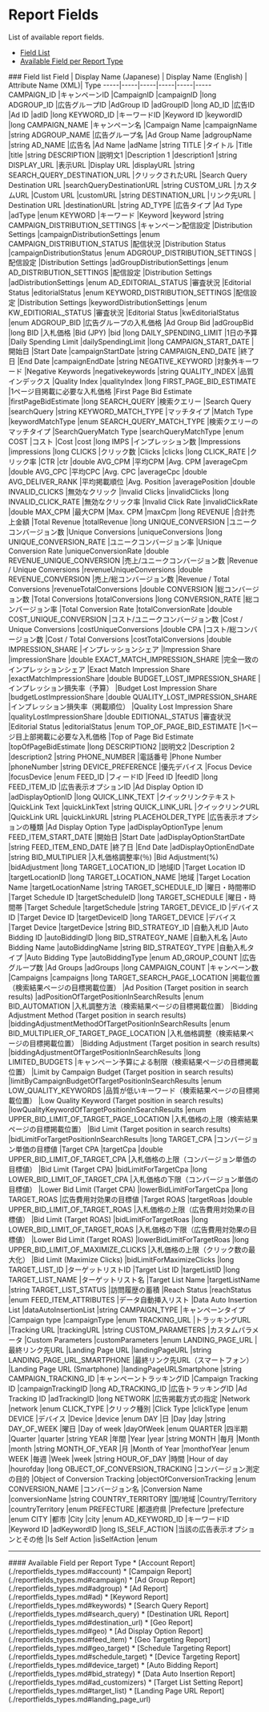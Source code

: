 # Report Fields
List of available report fields.

* [Field List](#fieldlist)
* [Available Field per Report Type](#availablefield)

<a name="fieldlist">
### Field list
Field           | Display Name (Japanese) | Display Name (English) | Attribute Name (XML)| Type 
-----|-----|-----|-----|-----|-----
CAMPAIGN_ID		|キャンペーンID	|CampaignID	|campaignID	|long
ADGROUP_ID		|広告グループID	|AdGroup ID	|adGroupID	|long
AD_ID			|広告ID		|Ad ID		|adID		|long
KEYWORD_ID		|キーワードID	|Keyword ID	|keywordID	|long
CAMPAIGN_NAME		|キャンペーン名	|Campaign Name	|campaignName	|string
ADGROUP_NAME		|広告グループ名	|Ad Group Name	|adgroupName	|string
AD_NAME			|広告名		|Ad Name	|adName		|string
TITLE			|タイトル	|Title　	|title		|string
DESCRIPTION		|説明文1	|Description 1	|description1	|string
DISPLAY_URL		|表示URL	|Display URL	|displayURL	|string
SEARCH_QUERY_DESTINATION_URL	|クリックされたURL	|Search Query Destination URL	|searchQueryDestinationURL	|string
CUSTOM_URL		|カスタムURL	|Custom URL	|customURL	|string
DESTINATION_URL		|リンク先URL	| Destination URL	|destinationURL	|string
AD_TYPE			|広告タイプ	|Ad Type	|adType		|enum
KEYWORD			|キーワード	|Keyword	|keyword	|string
CAMPAIGN_DISTRIBUTION_SETTINGS	|キャンペーン配信設定	|Distribution Settings	|campaignDistributionSettings	|enum
CAMPAIGN_DISTRIBUTION_STATUS	|配信状況	|Distribution Status	|campaignDistributionStatus	|enum
ADGROUP_DISTRIBUTION_SETTINGS	|配信設定	|Distribution Settings	|adGroupDistributionSettings	|enum
AD_DISTRIBUTION_SETTINGS	|配信設定	|Distribution Settings	|adDistributionSettings	|enum
AD_EDITORIAL_STATUS		|審査状況	|Editorial Status	|editorialStatus	|enum
KEYWORD_DISTRIBUTION_SETTINGS	|配信設定	|Distribution Settings	|keywordDistributionSettings	|enum
KW_EDITIORIAL_STATUS		|審査状況	|Editorial Status	|kwEditorialStatus	|enum
ADGROUP_BID		|広告グループの入札価格	|Ad Group Bid	|adGroupBid	|long
BID			|入札価格	|Bid (JPY)	|bid			|long
DAILY_SPENDING_LIMIT	|1日の予算	|Daily Spending Limit	|dailySpendingLimit	|long
CAMPAIGN_START_DATE	|開始日	|Start Date	|campaignStartDate		|string
CAMPAIGN_END_DATE	|終了日	|End Date	|campaignEndDate		|string
NEGATIVE_KEYWORD	|対象外キーワード	|Negative Keywords	|negativekeywords	|string
QUALITY_INDEX		|品質インデックス	|Quality Index	|qualityIndex	|long
FIRST_PAGE_BID_ESTIMATE	|1ページ目掲載に必要な入札価格	|First Page Bid Estimate	|firstPageBidEstimate	|long
SEARCH_QUERY		|検索クエリー	|Search Query	|searchQuery		|string
KEYWORD_MATCH_TYPE	|マッチタイプ	|Match Type	|keywordMatchType	|enum
SEARCH_QUERY_MATCH_TYPE	|検索クエリーのマッチタイプ	|SearchQueryMatch Type	|searchQueryMatchType	|enum
COST			|コスト		|Cost		|cost			|long
IMPS			|インプレッション数	|Impressions	|impressions	|long
CLICKS			|クリック数	|Clicks		|clicks			|long
CLICK_RATE		|クリック率	|CTR		|ctr			|double
AVG_CPM			|平均CPM	|Avg. CPM	|averageCpm		|double
AVG_CPC			|平均CPC	|Avg. CPC	|averageCpc		|double
AVG_DELIVER_RANK	|平均掲載順位	|Avg. Position	|averagePosition	|double
INVALID_CLICKS		|無効なクリック	|Invalid Clicks	|invalidClicks		|long
INVALID_CLICK_RATE	|無効なクリック率	|Invalid Click Rate	|invalidClickRate	|double
MAX_CPM			|最大CPM	|Max. CPM	|maxCpm			|long
REVENUE			|合計売上金額	|Total Revenue	|totalRevenue		|long
UNIQUE_CONVERSION	|ユニークコンバージョン数	|Unique Conversions	|uniqueConversions	|long
UNIQUE_CONVERSION_RATE	|ユニークコンバージョン率	|Unique Conversion Rate	|uniqueConversionRate	|double
REVENUE_UNIQUE_CONVERSION	|売上/ユニークコンバージョン数	|Revenue / Unique Conversions	|revenueUniqueConversions	|double
REVENUE_CONVERSION	|売上/総コンバージョン数	|Revenue / Total Conversions	|revenueTotalConversions		|double
CONVERSION		|総コンバージョン数		|Total Conversions	|totalConversions	|long
CONVERSION_RATE		|総コンバージョン率		|Total Conversion Rate	|totalConversionRate	|double
COST_UNIQUE_CONVERSION	|コスト/ユニークコンバージョン数	|Cost / Unique Conversions	|costUniqueConversions	|double
CPA			|コスト/総コンバージョン数	|Cost / Total Conversions	|costTotalConversions	|double
IMPRESSION_SHARE	|インプレッションシェア		|Impression Share		|impressionShare	|double
EXACT_MATCH_IMPRESSION_SHARE	|完全一致のインプレッションシェア	|Exact Match Impression Share	|exactMatchImpressionShare	|double
BUDGET_LOST_IMPRESSION_SHARE	|インプレッション損失率（予算）	|Budget Lost Impression Share	|budgetLostImpressionShare		|double
QUALITY_LOST_IMPRESSION_SHARE	|インプレッション損失率（掲載順位）	|Quality Lost Impression Share	|qualityLostImpressionShare	|double
EDITIONAL_STATUS	|審査状況	|Editorial Status	|editorialStatus	|enum
TOP_OF_PAGE_BID_ESTIMATE	|1ページ目上部掲載に必要な入札価格	|Top of Page Bid Estimate	|topOfPageBidEstimate	|long
DESCRIPTION2		|説明文2	|Description 2		|description2		|string
PHONE_NUMBER		|電話番号	|Phone Number		|phoneNumber		|string
DEVICE_PREFERENCE	|優先デバイス	|Focus Device		|focusDevice		|enum
FEED_ID			|フィードID	|Feed ID		|feedID			|long
FEED_ITEM_ID		|広告表示オプションID	|Ad Display Option ID	|adDisplayOptionID	|long
QUICK_LINK_TEXT		|クイックリンクテキスト	|QuickLink Text	|quickLinkText		|string
QUICK_LINK_URL		|クイックリンクURL	|QuickLink URL	|quickLinkURL		|string
PLACEHOLDER_TYPE	|広告表示オプションの種類	|Ad Display Option Type	|adDisplayOptionType	|enum
FEED_ITEM_START_DATE	|開始日		|Start Date	|adDisplayOptionStartDate	|string
FEED_ITEM_END_DATE	|終了日		|End Date	|adDisplayOptionEndDate		|string
BID_MULTIPLIER		|入札価格調整率(％)	|Bid Adjustment(%)	|bidAdjustment	|long
TARGET_LOCATION_ID	|地域ID		|Target Location ID	|targetLocationID	|long
TARGET_LOCATION_NAME	|地域		|Target Location Name	|targetLocationName	|string
TARGET_SCHEDULE_ID	|曜日・時間帯ID	|Target Schedule ID	|targetScheduleID	|long
TARGET_SCHEDULE		|曜日・時間帯	|Target Schedule	|targetSchedule		|string
TARGET_DEVICE_ID	|デバイスID	|Target Device ID	|targetDeviceID		|long
TARGET_DEVICE		|デバイス	|Target Device		|targetDevice		|string
BID_STRATEGY_ID		|自動入札ID	|Auto Bidding ID	|autoBiddingID		|long
BID_STRATEGY_NAME	|自動入札名	|Auto Bidding Name	|autoBiddingName	|string
BID_STRATEGY_TYPE	|自動入札タイプ	|Auto Bidding Type	|autoBiddingType	|enum
AD_GROUP_COUNT		|広告グループ数	|Ad Groups		|adGroups		|long
CAMPAIGN_COUNT		|キャンペーン数	|Campaigns		|campaigns		|long
TARGET_SEARCH_PAGE_LOCATION	|掲載位置（検索結果ページの目標掲載位置）		|Ad Position (Target position in search results)	|adPositionOfTargetPositionInSearchResults	|enum
BID_AUTOMATION			|入札調整方法（検索結果ページの目標掲載位置）		|Bidding Adjustment Method (Target position in search results)	|biddingAdjustmentMethodOfTargetPositionInSearchResults	|enum
BID_MULTIPLIER_OF_TARGET_PAGE_LOCATION	|入札価格調整（検索結果ページの目標掲載位置）	|Bidding Adjustment (Target position in search results)	|biddingAdjustmentOfTargetPositionInSearchResults	|long
LIMITED_BUDGETS			|キャンペーン予算による制限（検索結果ページの目標掲載位置）	|Limit by Campaign Budget (Target position in search results)	|limitByCampaignBudgetOfTargetPositionInSearchResults	|enum
LOW_QUALITY_KEYWORDS		|品質が低いキーワード（検索結果ページの目標掲載位置）	|Low Quality Keyword (Target position in search results)	|lowQualityKeywordOfTargetPositionInSearchResults	|enum
UPPER_BID_LIMIT_OF_TARGET_PAGE_LOCATION	|入札価格の上限（検索結果ページの目標掲載位置）	|Bid Limit (Target position in search results)	|bidLimitForTargetPositionInSearchResults	|long
TARGET_CPA			|コンバージョン単価の目標値	|Target CPA	|targetCpa	|double
UPPER_BID_LIMIT_OF_TARGET_CPA	|入札価格の上限（コンバージョン単価の目標値）	|Bid Limit (Target CPA)	|bidLimitForTargetCpa	|long
LOWER_BID_LIMIT_OF_TARGET_CPA	|入札価格の下限（コンバージョン単価の目標値）	|Lower Bid Limit (Target CPA)	|lowerBidLimitForTargetCpa	|long
TARGET_ROAS			|広告費用対効果の目標値		|Target ROAS	|targetRoas	|double
UPPER_BID_LIMIT_OF_TARGET_ROAS	|入札価格の上限（広告費用対効果の目標値）	|Bid Limit (Target ROAS)	|bidLimitForTargetRoas	|long
LOWER_BID_LIMIT_OF_TARGET_ROAS	|入札価格の下限（広告費用対効果の目標値）	|Lower Bid Limit (Target ROAS)	|lowerBidLimitForTargetRoas	|long
UPPER_BID_LIMIT_OF_MAXIMIZE_CLICKS	|入札価格の上限（クリック数の最大化）	|Bid Limit (Maximize Clicks)	|bidLimitForMaximizeClicks	|long
TARGET_LIST_ID		|ターゲットリストID	|Target List ID	|targetListID	|long
TARGET_LIST_NAME	|ターゲットリスト名	|Target List Name	|targetListName	|string
TARGET_LIST_STATUS	|訪問履歴の蓄積	|Reach Status	|reachStatus		|enum
FEED_ITEM_ATTRIBUTES	|データ自動挿入リスト	|Data Auto Insertion List	|dataAutoInsertionList	|string
CAMPAIGN_TYPE		|キャンペーンタイプ	|Campaign type |campaignType	|enum
TRACKING_URL		|トラッキングURL	|Tracking URL	|trackingURL	|string
CUSTOM_PARAMETERS	|カスタムパラメータ	|Custom Parameters	|customParameters	|enum
LANDING_PAGE_URL	|最終リンク先URL	|Landing Page URL |landingPageURL	|string
LANDING_PAGE_URL_SMARTPHONE	|最終リンク先URL（スマートフォン）	|Landing Page URL (Smartphone) |landingPageURLSmartphone	|string
CAMPAIGN_TRACKING_ID			|キャンペーントラッキングID	|Campaign Tracking ID	|campaignTrackingID	|long
AD_TRACKING_ID		|広告トラッキングID	|Ad Tracking ID	|adTrackingID	|long
NETWORK			|広告掲載方式の指定	|Network	|network	|enum
CLICK_TYPE		|クリック種別	|Click Type	|clickType	|enum
DEVICE			|デバイス	|Device		|device		|enum
DAY			|日		|Day		|day		|string
DAY_OF_WEEK		|曜日		|Day of week	|dayOfWeek	|enum
QUARTER			|四半期		|Quarter	|quarter	|string
YEAR			|年間		|Year		|year		|string
MONTH			|毎月		|Month		|month		|string
MONTH_OF_YEAR		|月		|Month of Year	|monthofYear	|enum
WEEK			|毎週		|Week		|week		|string
HOUR_OF_DAY		|時間		|Hour of day	|hourofday	|long
OBJECT_OF_CONVERSION_TRACKING		|コンバージョン測定の目的	|Object of Conversion Tracking	|objectOfConversionTracking	|enum
CONVERSION_NAME		|コンバージョン名	|Conversion Name	|conversionName	|string
COUNTRY_TERRITORY	|国/地域	|Country/Territory	|countryTerritory	|enum
PREFECTURE		|都道府県	|Prefecture	|prefecture	|enum
CITY			|都市		|City		|city		|enum
AD_KEYWORD_ID		|キーワードID	|Keyword ID	|adKeywordID	|long
IS_SELF_ACTION		|当該の広告表示オプションとその他	|Is Self Action	|isSelfAction	|enum
<br>

<hr>
<a name="availablefield">
#### Available Field per Report Type
* [Account Report](./reportfields_types.md#account)
* [Campaign Report](./reportfields_types.md#campaign)
* [Ad Group Report](./reportfields_types.md#adgroup)
* [Ad Report](./reportfields_types.md#ad)
* [Keyword Report](./reportfields_types.md#keywords)
* [Search Query Report](./reportfields_types.md#search_query)
* [Destination URL Report](./reportfields_types.md#destination_url)
* [Geo Report](./reportfields_types.md#geo)
* [Ad Display Option Report](./reportfields_types.md#feed_item)
* [Geo Targeting Report](./reportfields_types.md#geo_target)
* [Schedule Targeting Report](./reportfields_types.md#schedule_target)
* [Device Targeting Report](./reportfields_types.md#device_target)
* [Auto Bidding Report](./reportfields_types.md#bid_strategy)
* [Data Auto Insertion Report](./reportfields_types.md#ad_customizers)
* [Target List Setting Report](./reportfields_types.md#target_list)
* [Landing Page URL Report](./reportfields_types.md#landing_page_url)
